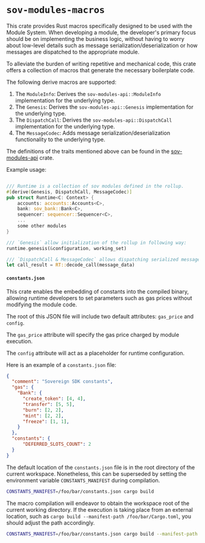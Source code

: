 # `sov-modules-macros`

This crate provides Rust macros specifically designed to be used with the Module System. When developing a module, the developer's primary focus should be on implementing the business logic, without having to worry about low-level details such as message serialization/deserialization or how messages are dispatched to the appropriate module.

To alleviate the burden of writing repetitive and mechanical code, this crate offers a collection of macros that generate the necessary boilerplate code.

The following derive macros are supported:

1. The `ModuleInfo`: Derives the `sov-modules-api::ModuleInfo` implementation for the underlying type.
1. The `Genesis`: Derives the `sov-modules-api::Genesis` implementation for the underlying type.
1. The `DispatchCall`: Derives the `sov-modules-api::DispatchCall` implementation for the underlying type.
1. The `MessageCodec`: Adds message serialization/deserialization functionality to the underlying type.

The definitions of the traits mentioned above can be found in the [sov-modules-api](../sov-modules-api/README.md) crate.

Example usage:

```rust

/// Runtime is a collection of sov modules defined in the rollup.
#[derive(Genesis, DispatchCall, MessageCodec)]
pub struct Runtime<C: Context> {
    accounts: accounts::Accounts<C>,
    bank: sov_bank::Bank<C>,
    sequencer: sequencer::Sequencer<C>,
    ...
    some other modules
}

/// `Genesis` allow initialization of the rollup in following way:
runtime.genesis(&configuration, working_set)

/// `DispatchCall & MessageCodec` allows dispatching serialized messages to the appropriate module.
let call_result = RT::decode_call(message_data)

```

#### `constants.json`

This crate enables the embedding of constants into the compiled binary, allowing runtime developers to set parameters such as gas prices without modifying the module code.

The root of this JSON file will include two default attributes: `gas_price` and `config`.

The `gas_price` attribute will specify the gas price charged by module execution.

The `config` attribute will act as a placeholder for runtime configuration.

Here is an example of a `constants.json` file:

```json
{
  "comment": "Sovereign SDK constants",
  "gas": {
    "Bank": {
      "create_token": [4, 4],
      "transfer": [5, 5],
      "burn": [2, 2],
      "mint": [2, 2],
      "freeze": [1, 1],
    }
  },
  "constants": {
      "DEFERRED_SLOTS_COUNT": 2
  }
}
```

The default location of the `constants.json` file is in the root directory of the current workspace. Nonetheless, this can be superseded by setting the environment variable `CONSTANTS_MANIFEST` during compilation.

```sh
CONSTANTS_MANIFEST=/foo/bar/constants.json cargo build
```

The macro compilation will endeavor to obtain the workspace root of the current working directory. If the execution is taking place from an external location, such as `cargo build --manifest-path /foo/bar/Cargo.toml`, you should adjust the path accordingly.

```sh
CONSTANTS_MANIFEST=/foo/bar/constants.json cargo build --manifest-path /foo/bar/Cargo.toml
```
